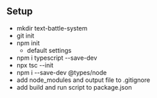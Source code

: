 ## Setup

- mkdir text-battle-system
- git init
- npm init
  - default settings
- npm i typescript --save-dev
- npx tsc --init
- npm i --save-dev @types/node
- add node_modules and output file to .gitignore
- add build and run script to package.json